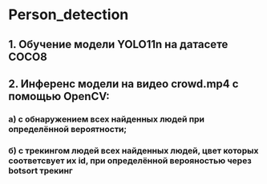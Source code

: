# Person_detection
## 1. Обучение модели YOLO11n на датасете COCO8
## 2. Инференс модели на видео crowd.mp4 с помощью OpenCV:
### а) с обнаружением всех найденных людей при определённой вероятности;
### б) c трекингом людей всех найденных людей, цвет которых соответсвует их id, при определённой верояностью через botsort трекинг
